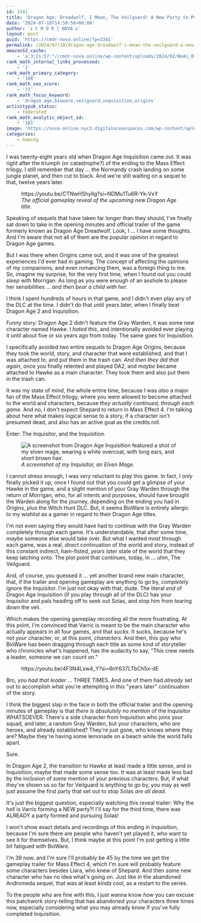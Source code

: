 ```yaml
---
id: 3341
title: 'Dragon Age: Dreadwolf, I Mean, The Veilguard! A New Party to Pursue Solas, Because the First One is &#8230; Gone?'
date: '2024-07-10T14:50:56+00:00'
author: '𐕣 C M D R ░ NOVA 𐕣'
layout: post
guid: 'https://cmdr-nova.online/?p=3341'
permalink: /2024/07/10/dragon-age-dreadwolf-i-mean-the-veilguard-a-new-party-to-pursue-solas-because-the-first-one-is-gone/
amazonS3_cache:
    - 'a:3:{s:57:"//cmdr-nova.online/wp-content/uploads/2024/02/NoAi_01.png";a:1:{s:9:"timestamp";i:1721692959;}s:58:"//cmdr-nova.online/wp-content/uploads/2024/07/image-12.png";a:2:{s:2:"id";i:3342;s:11:"source_type";s:13:"media-library";}s:90:"//nova-online.nyc3.digitaloceanspaces.com/wp-content/uploads/2024/07/10141736/image-12.png";a:2:{s:2:"id";i:3342;s:11:"source_type";s:13:"media-library";}}'
rank_math_internal_links_processed:
    - '1'
rank_math_primary_category:
    - '108'
rank_math_seo_score:
    - '73'
rank_math_focus_keyword:
    - 'dragon age,bioware,veilguard,inquisition,origins'
activitypub_status:
    - federated
rank_math_analytic_object_id:
    - '181'
image: 'https://nova-online.nyc3.digitaloceanspaces.com/wp-content/uploads/2024/07/10144950/Screenshot-from-2024-07-10-10-49-35.png'
categories:
    - Gaming
---
```


<!-- wp:paragraph -->
<p>I was twenty-eight years old when Dragon Age Inquisition came out. It was right after the triumph (or catastrophe?) of the ending to the Mass Effect trilogy. I still remember that day ... the Normandy crash landing on some jungle planet, and then cut to black. And we're still waiting on a sequel to that, twelve years later.</p>
<!-- /wp:paragraph -->

<!-- wp:embed {"url":"https://youtu.be/CTNwHShylIg?si=NDMu1Tu6R-Yk-VxY","type":"video","providerNameSlug":"youtube","responsive":true,"align":"center","className":"wp-embed-aspect-16-9 wp-has-aspect-ratio"} -->
<figure class="wp-block-embed aligncenter is-type-video is-provider-youtube wp-block-embed-youtube wp-embed-aspect-16-9 wp-has-aspect-ratio"><div class="wp-block-embed__wrapper">
https://youtu.be/CTNwHShylIg?si=NDMu1Tu6R-Yk-VxY
</div><figcaption class="wp-element-caption"><em>The official gameplay reveal of the upcoming new Dragon Age title.</em></figcaption></figure>
<!-- /wp:embed -->

<!-- wp:paragraph -->
<p>Speaking of sequels that have taken far longer than they should, I've finally sat down to take in the opening minutes and official trailer of the game formerly known as Dragon Age Dreadwolf. Look, I ... I have some thoughts. And I'm aware that not all of them are the popular opinion in regard to Dragon Age games.</p>
<!-- /wp:paragraph -->

<!-- wp:paragraph -->
<p>But I was there when Origins came out, and it was one of the greatest experiences I'd ever had in gaming. The concept of affecting the opinions of my companions, and even romancing them, was a foreign thing to me. So, imagine my surprise, for the very first time, when I found out you could <em>sleep</em> with Morrigan. As long as you were enough of an asshole to please her sensibilities ... <em>and then bear a child with her.</em></p>
<!-- /wp:paragraph -->

<!-- wp:paragraph -->
<p>I think I spent hundreds of hours in that game, and I didn't even play any of the DLC at the time. I didn't do that until years later, when I finally beat Dragon Age 2 and Inquisition.</p>
<!-- /wp:paragraph -->

<!-- wp:paragraph -->
<p>Funny story: Dragon Age 2 didn't feature the Gray Warden, it was some new character named Hawke. I <em>hated this</em>, and intentionally avoided ever playing it until about five or six years ago from today. The same goes for Inquisition.</p>
<!-- /wp:paragraph -->

<!-- wp:paragraph -->
<p>I specifically avoided two entire sequels to Dragon Age Origins, because they took the world, story, and character that were established, and that I was attached to, and put them in the trash can. <em>And then they did that again</em>, once you finally relented and played DA2, and <em>maybe</em> became attached to Hawke as a main character. They took them and also put them in the trash can.</p>
<!-- /wp:paragraph -->

<!-- wp:paragraph -->
<p>It was my state of mind, the whole entire time, because I was <em>also</em> a major fan of the Mass Effect trilogy, where you were allowed to become attached to the world and characters, because <em>they actually continued, through each game</em>. And no, I don't expect Shepard to return in Mass Effect 4. I'm talking about here what makes logical sense to a story, if a character isn't presumed dead, and also has an active goal as the credits roll.</p>
<!-- /wp:paragraph -->

<!-- wp:paragraph -->
<p>Enter: The Inquisitor, and the Inquisition.</p>
<!-- /wp:paragraph -->

<!-- wp:image {"id":3342,"sizeSlug":"full","linkDestination":"none","align":"center"} -->
<figure class="wp-block-image aligncenter size-full"><img src="https://cmdr-nova.online/wp-content/uploads/2024/07/image-12.png" alt="A screenshot from Dragon Age Inquisition featured a shot of my elven mage, wearing a white overcoat, with long ears, and short brown hair." class="wp-image-3342"/><figcaption class="wp-element-caption"><em>A screenshot of my Inquisitor, an Elven Mage.</em></figcaption></figure>
<!-- /wp:image -->

<!-- wp:paragraph -->
<p>I cannot stress enough, I was <em>very</em> reluctant to play this game. In fact, I <em>only</em> finally picked it up, once I found out that you could get a glimpse of your Hawke in the game, and a slight mention of your Gray Warden through the return of Morrigan, who, for all intents and purposes, should have brought the Warden along for the journey, depending on the ending you had in Origins, plus the Witch Hunt DLC. But, it seems BioWare is entirely allergic to my wishlist as a gamer in regard to their Dragon Age titles.</p>
<!-- /wp:paragraph -->

<!-- wp:paragraph -->
<p>I'm not even saying they would have had to continue with the Gray Warden completely through each game. It's understandable, that after some time, <em>maybe</em> someone else would take over. But what I wanted most through each game, was a real, <em>direct</em> continuation of the world and story, instead of this constant indirect, ham-fisted, <em>years later</em> state of the world that they keep latching onto. The plot point that continues, today, in ... uhm, The Veilguard.</p>
<!-- /wp:paragraph -->

<!-- wp:paragraph -->
<p>And, of course, you guessed it ... yet another brand new main character, that, if the trailer and opening gameplay are anything to go by, <em>completely</em> ignore the Inquisitor. I'm just not okay with that, dude. The literal <em>end</em> of Dragon Age Inquisition (if you play through all of the DLC) has your Inquisitor and pals heading off to seek out Solas, and stop him from tearing down the veil.</p>
<!-- /wp:paragraph -->

<!-- wp:paragraph -->
<p>Which makes the opening gameplay recording all the more frustrating. At this point, I'm convinced that Varric is meant to be the main character who actually appears in all four games, and that <em>sucks</em>. It sucks, because he's not <em>your</em> character, or, at this point, <em>characters</em>. And then, this guy who BioWare has been dragging through each title as some kind of storyteller who chronicles what's happened, has the audacity to say, "This crew needs a leader, someone we can count on."</p>
<!-- /wp:paragraph -->

<!-- wp:embed {"url":"https://youtu.be/4F3N4Lxw4_Y?si=6nY637LTbCh5x-dE","type":"video","providerNameSlug":"youtube","responsive":true,"align":"center","className":"wp-embed-aspect-16-9 wp-has-aspect-ratio"} -->
<figure class="wp-block-embed aligncenter is-type-video is-provider-youtube wp-block-embed-youtube wp-embed-aspect-16-9 wp-has-aspect-ratio"><div class="wp-block-embed__wrapper">
https://youtu.be/4F3N4Lxw4_Y?si=6nY637LTbCh5x-dE
</div></figure>
<!-- /wp:embed -->

<!-- wp:paragraph -->
<p>Bro, <em>you had that leader</em> ... THREE TIMES. And one of them had <em>already</em> set out to accomplish what you're attempting in this "years later" continuation of the story.</p>
<!-- /wp:paragraph -->

<!-- wp:paragraph -->
<p>I think the biggest slap in the face in both the official trailer and the opening minutes of gameplay is that <em>there is absolutely no mention</em> of the Inquisitor WHATSOEVER. There's a side character from Inquisition who joins your squad, and later, a random Gray Warden, but your characters, who <em>are</em> heroes, and already established? They're just gone, who knows where they are? Maybe they're having some lemonade on a beach while the world falls apart.</p>
<!-- /wp:paragraph -->

<!-- wp:paragraph -->
<p>Sure.</p>
<!-- /wp:paragraph -->

<!-- wp:paragraph -->
<p>In Dragon Age 2, the transition to Hawke at least made a little sense, and in Inquisition, maybe that made some sense too. It was at least made less bad by the inclusion of <em>some</em> mention of your previous characters. But, if what they've shown us so far for Veilguard is anything to go by, you may as well just assume the first party that set out to stop Solas <em>are all dead</em>.</p>
<!-- /wp:paragraph -->

<!-- wp:paragraph -->
<p>It's just the biggest question, especially watching this reveal trailer: Why the <em>hell</em> is Varric forming a NEW party?! I'll say for the third time, there was ALREADY a party formed and pursuing Solas!</p>
<!-- /wp:paragraph -->

<!-- wp:paragraph -->
<p>I won't show exact details and recordings of this ending in Inquisition, because I'm sure there are people who haven't yet played it, who want to see it for themselves. But, I think maybe at this point I'm just getting a little bit fatigued with BioWare.</p>
<!-- /wp:paragraph -->

<!-- wp:paragraph -->
<p>I'm 39 now, and I'm sure I'll probably be 45 by the time we get the gameplay trailer for Mass Effect 4, which I'm sure will probably feature some characters besides Liara, who knew of Shepard. And then some new character who has no idea what's going on. Just like in the abandoned Andromeda sequel, that was at least <em>kinda</em> cool, as a restart to the series.</p>
<!-- /wp:paragraph -->

<!-- wp:paragraph -->
<p>To the people who are fine with this, I just wanna know <em>how</em> you can excuse this patchwork story-telling that has abandoned your characters three times now, especially considering what you may already know if you've fully completed Inquisition.</p>
<!-- /wp:paragraph -->